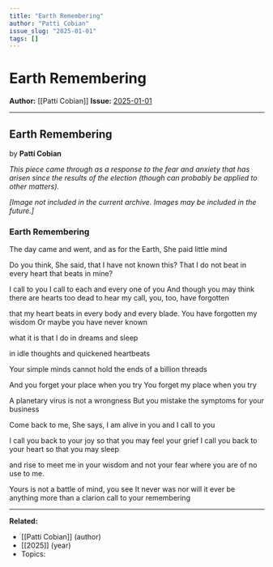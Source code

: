 ```yaml
---
title: "Earth Remembering"
author: "Patti Cobian"
issue_slug: "2025-01-01"
tags: []
---
```


# Earth Remembering

**Author:** [[Patti Cobian]]
**Issue:** [2025-01-01](https://plex.collectivesensecommons.org/2025-01-01/)

---

## Earth Remembering
by **Patti Cobian**

*This piece came through as a response to the fear and anxiety that has arisen since the results of the election (though can probably be applied to other matters).*

*[Image not included in the current archive. Images may be included in the future.]*

### Earth Remembering
The day came and went,
and as for the Earth,
She paid little mind

Do you think, She said,
that I have not known this?
That I do not beat in every heart
that beats in mine?

I call to you
I call to each and every one of you
And though you may think
there are hearts too dead
to hear my call,
you, too, have forgotten

that my heart beats
in every body
and every blade.
You have forgotten
my wisdom
Or maybe you have never known

what it is
that I do
in dreams
and sleep

in idle thoughts
and quickened heartbeats

Your simple minds
cannot hold
the ends
of a billion threads

And you forget your place
when you try
You forget my place
when you try

A planetary virus
is not a wrongness
But you mistake the symptoms
for your business

Come back to me, She says,
I am alive in you
and I call to you

I call you back to your joy
so that you may feel your grief
I call you back to your heart
so that you may sleep

and rise to meet me in your wisdom
and not your fear
where you are of no use to me.

Yours is not a battle of mind, you see
It never was
nor will it ever be
anything more
than a clarion call
to your remembering

---

**Related:**
- [[Patti Cobian]] (author)
- [[2025]] (year)
- Topics: 


